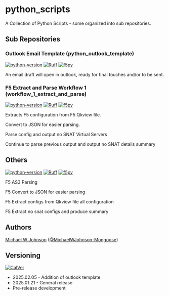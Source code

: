 # python_scripts

A Collection of Python Scripts - some organized into sub repositories.

## Sub Repositories

### Outlook Email Template (python_outlook_template)
[![python-version](https://img.shields.io/badge/python-3.13.1-blue)](https://www.python.org/downloads/)
[![Ruff](https://img.shields.io/endpoint?url=https://raw.githubusercontent.com/astral-sh/ruff/main/assets/badge/v2.json)](https://github.com/astral-sh/ruff)
[![f5py](https://img.shields.io/badge/appscript-darkblue)](https://appscript.sourceforge.io/py-appscript/index.html)

An email draft will open in outlook, ready for final touches and/or to be sent.

### F5 Extract and Parse Workflow 1 (workflow_1_extract_and_parse)
[![python-version](https://img.shields.io/badge/python-3.13.1-blue)](https://www.python.org/downloads/)
[![Ruff](https://img.shields.io/endpoint?url=https://raw.githubusercontent.com/astral-sh/ruff/main/assets/badge/v2.json)](https://github.com/astral-sh/ruff)
[![f5py](https://img.shields.io/badge/f5py-0.3.0-red)](https://pypi.org/project/f5py)

Extracts F5 configuration from F5 Qkview file.

Convert to JSON for easier parsing.

Parse config and output no SNAT Virtual Servers

Continue to parse previous output and output no SNAT details summary

## Others
[![python-version](https://img.shields.io/badge/python-3.13.1-blue)](https://www.python.org/downloads/)
[![Ruff](https://img.shields.io/endpoint?url=https://raw.githubusercontent.com/astral-sh/ruff/main/assets/badge/v2.json)](https://github.com/astral-sh/ruff)
[![f5py](https://img.shields.io/badge/f5py-0.3.0-red)](https://pypi.org/project/f5py)

F5 AS3 Parsing

F5 Convert to JSON for easier parsing

F5 Extract configs from Qkview file all configuration

F5 Extract no snat configs and produce summary


## Authors
[Michael W Johnson](mailto:michael.johnson2@cdw.com)  ([@MichaelWJohnson-Mongoose](https://github.com/MichaelWJohnson-Mongoose))

## Versioning
[![CalVer](https://img.shields.io/static/v1?label=CalVer&message=YY.0M.0D)](https://calver.org/)

* 2025.02.05 - Addition of outlook template
* 2025.01.21 - General release
* Pre-release development